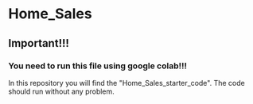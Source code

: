 # Home_Sales
## Important!!! 
### You need to run this file using google colab!!!
In this repository you will find the "Home_Sales_starter_code".
The code should run without any problem.
